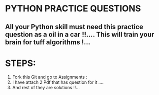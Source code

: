 <html>
  <head>
    <h1><centre> PYTHON PRACTICE QUESTIONS </h1></centre>
  </head>
  <body>
    <h2><p>All your Python skill must need this practice question as a oil in a car !!.... This will train your brain for tuff algorithms !...</p></h2>
  <h1><centre><b>STEPS: </b></centre></h1>
   <ol>
     <li>Fork this Git and  go to Assignments : </li>
     <li>I have attach 2 Pdf that has question for it ....</li>
     <li>And rest of they are solutions !!...</li>
   </ol>
  </body>
</html>
